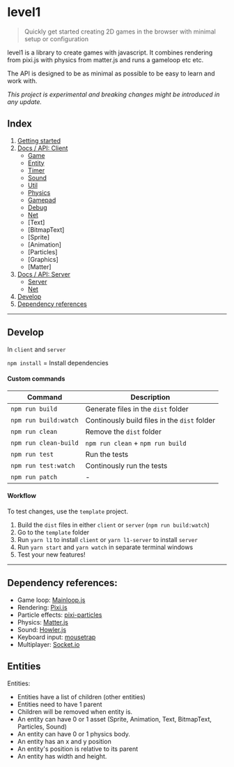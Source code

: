 # level1

> Quickly get started creating 2D games in the browser with minimal setup or configuration

level1 is a library to create games with javascript. It combines rendering from pixi.js with physics
from matter.js and runs a gameloop etc etc.

The API is designed to be as minimal as possible to be easy to learn and work with.

*This project is experimental and breaking changes might be introduced in any update.*

## Index

1. [Getting started](docs/getting-started.md#getting-started)
1. [Docs / API: Client](docs/api-client.md)
    - [Game](docs/api-client.md#game)
    - [Entity](docs/api-client.md#entity)
    - [Timer](docs/api-client.md#timer)
    - [Sound](docs/api-client.md#sound)
    - [Util](docs/api-client.md#util)
    - [Physics](docs/api-client.md#physics)
    - [Gamepad](docs/api-client.md#gamepad)
    - [Debug](docs/api-client.md#debug)
    - [Net](docs/api-client.md#net)
    - [Text]
    - [BitmapText]
    - [Sprite]
    - [Animation]
    - [Particles]
    - [Graphics]
    - [Matter]
1. [Docs / API: Server](docs/api-server.md)
    - [Server](docs/api-server.md#server)
    - [Net](docs/api-server.md#net)
1. [Develop](https://github.com/sajmoni/level1#develop)
1. [Dependency references](https://github.com/sajmoni/level1#dependency-references)

---

## Develop

In `client` and `server`

`npm install` = Install dependencies

#### Custom commands

Command | Description
------- | -----------
`npm run build` | Generate files in the `dist` folder
`npm run build:watch` | Continously build files in the `dist` folder
`npm run clean` | Remove the `dist` folder
`npm run clean-build` | `npm run clean` + `npm run build`
`npm run test` | Run the tests
`npm run test:watch` | Continously run the tests
`npm run patch` | -

#### Workflow

To test changes, use the `template` project.

1. Build the `dist` files in either `client` or `server` (`npm run build:watch`)
1. Go to the `template` folder
1. Run `yarn l1` to install `client` or `yarn l1-server` to install `server`
1. Run `yarn start` and `yarn watch` in separate terminal windows
1. Test your new features!

---

## Dependency references:

 - Game loop: [Mainloop.js]()
 - Rendering: [Pixi.js](https://github.com/pixijs/pixi.js)
 - Particle effects: [pixi-particles](https://github.com/pixijs/pixi-particles)
 - Physics: [Matter.js](https://github.com/liabru/matter-js)
 - Sound: [Howler.js](https://github.com/goldfire/howler.js)
 - Keyboard input: [mousetrap]()
 - Multiplayer: [Socket.io](https://github.com/socketio/socket.io)


 ## Entities


Entities:

 - Entities have a list of children (other entities)
 - Entities need to have 1 parent
 - Children will be removed when entity is.
 - An entity can have 0 or 1 asset (Sprite, Animation, Text, BitmapText, Particles, Sound)
 - An entity can have 0 or 1 physics body.
 - An entity has an x and y position
 - An entity's position is relative to its parent 
 - An entity has width and height.
